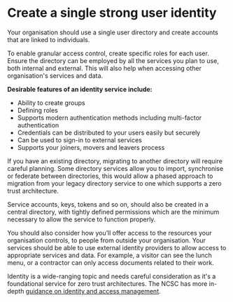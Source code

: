 # Create a single strong user identity 

Your organisation should use a single user directory and create accounts that are linked to individuals.

To enable granular access control, create specific roles for each user. Ensure the directory can be employed by all the services you plan to use, both internal and external. This will also help when accessing other organisation's services and data.

**Desirable features of an identity service include:**

* Ability to create groups
* Defining roles
* Supports modern authentication methods including multi-factor authentication
* Credentials can be distributed to your users easily but securely
* Can be used to sign-in to external services
* Supports your joiners, movers and leavers process

If you have an existing directory, migrating to another directory will require careful planning. Some directory services allow you to import, synchronise or federate between directories, this would allow a phased approach to migration from your legacy directory service to one which supports a zero trust architecture.

Service accounts, keys, tokens and so on, should also be created in a central directory, with tightly defined permissions which are the minimum necessary to allow the service to function properly.

You should also consider how you’ll offer access to the resources your organisation controls, to people from outside your organisation. Your services should be able to use external identity providers to allow access to appropriate services and data. For example, a visitor can see the lunch menu, or a contractor can only access documents related to their work.

Identity is a wide-ranging topic and needs careful consideration as it's a foundational service for zero trust architectures. The NCSC has more in-depth [guidance on identity and access management](https://www.ncsc.gov.uk/guidance/introduction-identity-and-access-management).